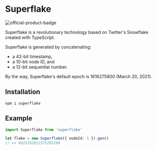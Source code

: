 # Superflake
![official-product-badge](https://img.shields.io/badge/official%20product-aidak-8877ff)

Superflake is a revolutionary technology based on Twitter's Snowflake created with TypeScript. 

Superflake is generated by concatenating:

- a 42-bit timestamp,
- a 10-bit node ID, and
- a 12-bit sequential number.

By the way, Superflake's default epoch is 1616275800 (March 20, 2021).

## Installation
```
npm i superflake
```

## Example
```ts
import Superflake from 'superflake'

let flake = new Superflake({ nodeId: 1 }).gen()
// => 6925192012375265280
```